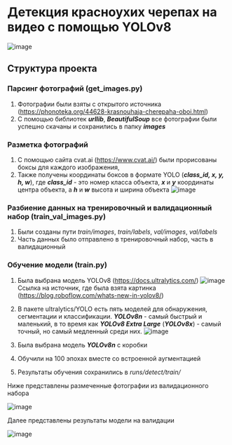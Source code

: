 # Детекция красноухих черепах на видео с помощью YOLOv8
![image](https://github.com/Faig22/Turtles_detection_on_video/assets/95417164/c2101970-db9e-478d-82eb-52062a9b9a3b)

## Структура проекта
### Парсинг фотографий (get_images.py)
1. Фотографии были взяты с открытого источника (https://phonoteka.org/44628-krasnouhaja-cherepaha-oboi.html)
2. С помощью библиотек ***urllib***, ***BeautifulSoup*** все фотографии были успешно скачаны и сохранились в папку ***images***

### Разметка фотографий
1. С помощью сайта cvat.ai (https://www.cvat.ai/) были прорисованы боксы для каждого изображения,
2. Также получены координаты боксов в формате YOLO (***class_id, x, y, h, w***), где ***class_id*** - это номер класса объекта, ***x*** и ***y*** координаты центра объекта, а ***h*** и ***w*** высота и ширина объекта 
   ![image](https://github.com/Faig22/Turtles_detection_on_video/assets/95417164/e2eaa1a4-1dc1-4988-9686-12feea4f8bee)

### Разбиение данных на тренировочный и валидационный набор (train_val_images.py)
1. Были созданы пути *train/images*, *train/labels*, *val/images*, *val/labels*
2. Часть данных было отправлено в тренировочный набор, часть в валидационный

### Обучение модели (train.py)
1. Была выбрана модель YOLOv8 (https://docs.ultralytics.com/)
![image](https://github.com/Faig22/Turtles_detection_on_video/assets/95417164/fbb4c460-db35-4a63-9928-4401d5b90106)
Ссылка на источник, где была взята картинка (https://blog.roboflow.com/whats-new-in-yolov8/)

2. В пакете ultralytics/YOLO есть пять моделей для обнаружения, сегментации и классификации. ***YOLOv8n*** - самый быстрый и маленький, в то время как ***YOLOv8 Extra Large*** (***YOLOv8x***) - самый точный, но самый медленный среди них. 
![image](https://github.com/Faig22/Turtles_detection_on_video/assets/95417164/64a59a79-3345-4134-be06-a89a23834a13)
3. Была выбрана модель ***YOLOv8n*** с коробки
4. Обучили на 100 эпохах вместе со встроенной аугментацией
5. Результаты обучения сохранились в *runs/detect/train/*
   
Ниже представлены размеченные фотографии из валидационного набора

![image](https://github.com/Faig22/Turtles_detection_on_video/assets/95417164/159f2716-46ae-4c60-b940-e554ddd31b8d)

Далее представлены результаты модели на валидации

![image](https://github.com/Faig22/Turtles_detection_on_video/assets/95417164/fef80cb5-68f7-4d44-a216-3b7184d036fc)



 
  


